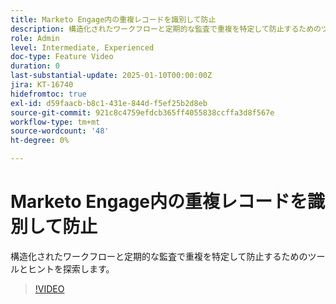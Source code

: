 ```yaml
---
title: Marketo Engage内の重複レコードを識別して防止
description: 構造化されたワークフローと定期的な監査で重複を特定して防止するためのツールとヒントを探索します。
role: Admin
level: Intermediate, Experienced
doc-type: Feature Video
duration: 0
last-substantial-update: 2025-01-10T00:00:00Z
jira: KT-16740
hidefromtoc: true
exl-id: d59faacb-b8c1-431e-844d-f5ef25b2d8eb
source-git-commit: 921c8c4759efdcb365ff4055838ccffa3d8f567e
workflow-type: tm+mt
source-wordcount: '48'
ht-degree: 0%

---
```


# Marketo Engage内の重複レコードを識別して防止

構造化されたワークフローと定期的な監査で重複を特定して防止するためのツールとヒントを探索します。

>[!VIDEO](https://video.tv.adobe.com/v/3447099/?learn=on&enablevpops&captions=jpn)
